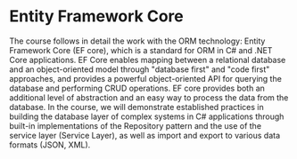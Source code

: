 # Entity Framework Core

The course follows in detail the work with the ORM technology: Entity Framework Core (EF core), which is a standard for ORM in C# and .NET Core applications. EF Core enables mapping between a relational database and an object-oriented model through "database first" and "code first" approaches, and provides a powerful object-oriented API for querying the database and performing CRUD operations. EF core provides both an additional level of abstraction and an easy way to process the data from the database. In the course, we will demonstrate established practices in building the database layer of complex systems in C# applications through built-in implementations of the Repository pattern and the use of the service layer (Service Layer), as well as import and export to various data formats (JSON, XML).